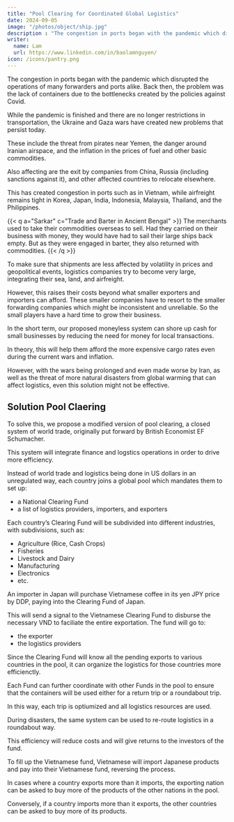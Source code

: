 ```yaml
---
title: "Pool Clearing for Coordinated Global Logistics"
date: 2024-09-05
image: "/photos/object/ship.jpg"
description : "The congestion in ports began with the pandemic which disrupted the operations of many forwarders and ports alike"
writer:
  name: Lam
  url: https://www.linkedin.com/in/baolamnguyen/
icon: /icons/pantry.png
---
```



The congestion in ports began with the pandemic which disrupted the operations of many forwarders and ports alike. Back then, the problem was the lack of containers due to the bottlenecks created by the policies against Covid. 

While the pandemic is finished and there are no longer restrictions in transportation, the Ukraine and Gaza wars have created new problems that persist today.   

These include the threat from pirates near Yemen, the danger around Iranian airspace, and the inflation in the prices of fuel and other basic commodities.

Also affecting are the exit by companies from China, Russia (including sanctions against it), and other affected countries to relocate elsewhere.

This has created congestion in ports such as in Vietnam, while airfreight remains tight in Korea, Japan, India, Indonesia, Malaysia, Thailand, and the Philippines.   


{{< q a="Sarkar" c="Trade and Barter in Ancient Bengal" >}}
The merchants used to take their commodities overseas to sell.  Had they carried on their business with money, they would have had to sail their large ships back empty. But as they were engaged in barter, they also returned with commodities.
{{< /q >}}


To make sure that shipments are less affected by volatility in prices and geopolitical events, logistics companies try to become very large, integrating their sea, land, and airfreight.

However, this raises their costs beyond what smaller exporters and importers can afford. These smaller companies have to resort to the smaller forwarding companies which might be inconsistent and unreliable.  So the small players have a hard time to grow their business.

In the short term, our proposed moneyless system can shore up cash for small businesses by reducing the need for money for local transactions. 

In theory, this will help them afford the more expensive cargo rates even during the current wars and inflation.

However, with the wars being prolonged and even made worse by Iran, as well as the threat of more natural disasters from global warming that can affect logistics, even this solution might not be effective.    


## Solution Pool Claering

To solve this, we propose a modified version of pool clearing, a closed system of world trade, originally put forward by British Economist EF Schumacher.

This system will integrate finance and logstics operations in order to drive more efficiency. 

Instead of world trade and logistics being done in US dollars in an unregulated way, each country joins a global pool which mandates them to set up:
- a National Clearing Fund
- a list of logistics providers, importers, and exporters

Each country’s Clearing Fund will be subdivided into different industries, with subdivisions, such as:
- Agriculture (Rice, Cash Crops)
- Fisheries
- Livestock and Dairy
- Manufacturing	
- Electronics
- etc.

An importer in Japan will purchase Vietnamese coffee in its yen JPY price by DDP, paying into the Clearing Fund of Japan.

This will send a signal to the Vietnamese Clearing Fund to disburse the necessary VND to faciliate the entire exportation. The fund will go to:
- the exporter
- the logistics providers

Since the Clearing Fund will know all the pending exports to various countries in the pool, it can organize the logistics for those countries more efficienctly.  

Each Fund can further coordinate with other Funds in the pool to ensure that the containers will be used either for a return trip or a roundabout trip. 

In this way, each trip is optiumized and all logistics resources are used. 

During disasters, the same system can be used to re-route logistics in a roundabout way. 

This efficiency will reduce costs and will give returns to the investors of the fund. 

To fill up the Vietnamese fund, Vietnamese will import Japanese products and pay into their Vietnamese fund, reversing the process. 

In cases where a country exports more than it imports, the exporting nation can be asked to buy more of the products of the other nations in the pool.

Conversely, if a country imports more than it exports, the other countries can be asked to buy more of its products. 
